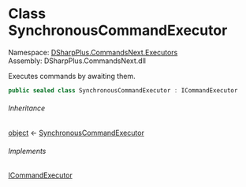 # Class SynchronousCommandExecutor

Namespace: [DSharpPlus.CommandsNext.Executors](DSharpPlus.CommandsNext.Executors.md)  
Assembly: DSharpPlus.CommandsNext.dll

Executes commands by awaiting them.

```csharp
public sealed class SynchronousCommandExecutor : ICommandExecutor
```

###### Inheritance

[object](https://learn.microsoft.com/dotnet/api/system.object) ← 
[SynchronousCommandExecutor](DSharpPlus.CommandsNext.Executors.SynchronousCommandExecutor.md)

###### Implements

[ICommandExecutor](DSharpPlus.CommandsNext.Executors.ICommandExecutor.md)

